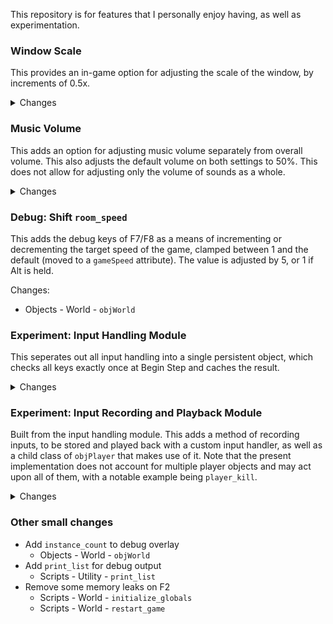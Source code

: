 This repository is for features that I personally enjoy having, as well as experimentation.

### Window Scale

This provides an in-game option for adjusting the scale of the window, by increments of 0.5x.

<details>
<summary>Changes</summary>

- Scripts:
    - New:
        - World - `update_window_size`
        - Options - `opt_windowscale`
    - Edited:
        - World - `initialize_globals`
        - World - `reset_window_size`
        - Save/Load - `config_save`
        - Save/Load - `config_load`
        - Options - `options_list`
- Objects:
    - Edited:
        - World - `objWorld`
</details>

### Music Volume

This adds an option for adjusting music volume separately from overall volume. This also adjusts the default volume on both settings to 50%. This does not allow for adjusting only the volume of sounds as a whole.

<details>
<summary>Changes</summary>

- Scripts:
    - New:
        - Options - `opt_musicvolume`
        - Music - `music_gain`
    - Edited:
        - Save/Load - `config_save`
        - Save/Load - `config_load`
        - Options - `options_list`
        - Music - `music_play`
- Objects:
    - Edited:
        - World - `objWorld`
</details>

### Debug: Shift `room_speed`

This adds the debug keys of F7/F8 as a means of incrementing or decrementing the target speed of the game, clamped between 1 and the default (moved to a `gameSpeed` attribute). The value is adjusted by 5, or 1 if Alt is held.

Changes:

- Objects - World - `objWorld`

### Experiment: Input Handling Module

This seperates out all input handling into a single persistent object, which checks all keys exactly once at Begin Step and caches the result.

<details>
<summary>Changes</summary>

- Scripts:
    - New:
        - Input - `input_check`
        - Input - `input_check_pressed`
        - Input - `input_check_released`
    - Renamed:
        - Controls - `input_check` -> `raw_input_check`
        - Controls - `input_check_pressed` -> `raw_input_check_pressed`
        - Controls - `input_check_released` -> `raw_input_check_released`
    - Edited:
        - World - `check_and_pause`
- Objects:
    - New:
        - Input - `objInputHandlerTemplate`
        - Input - `objManualInputHandler`
    - Edited:
        - World - `objWorld`
- For testing purposes:
    - Objects:
        - New:
            - Player - `objRawPlayer`
        - Edited:
            - Player - `objPlayerStart`
    - Rooms:
        - New:
            - Sample - `rInputTest`
</details>

### Experiment: Input Recording and Playback Module

Built from the input handling module. This adds a method of recording inputs, to be stored and played back with a custom input handler, as well as a child class of `objPlayer` that makes use of it. Note that the present implementation does not account for multiple player objects and may act upon all of them, with a notable example being `player_kill`.

<details>
<summary>Changes</summary>

- Scripts:
    - New:
        - Input - `input_check_base`
        - Input - `record_for`
        - Input - `create_ghost`
        - Input - `input_recording_save`
        - Input - `input_recording_load`
    - Edited:
        - Input - `input_check`
        - Input - `input_check_pressed`
        - Input - `input_check_released`
- Objects:
    - New:
        - Input - `objInputRecorder`
        - Input - `objInputRecorderJob`
        - Input - `objPlaybackInputHandler`
        - Player - `objGhostPlayer`
- For testing purposes:
    - Objects:
        - New:
            - Input - `objPlaybackTestObject`
    - Rooms:
        - New:
            - Sample - `rPlaybackTest`
</details>

### Other small changes

- Add `instance_count` to debug overlay
    - Objects - World - `objWorld`
- Add `print_list` for debug output
    - Scripts - Utility - `print_list`
- Remove some memory leaks on F2
    - Scripts - World - `initialize_globals`
    - Scripts - World - `restart_game`
